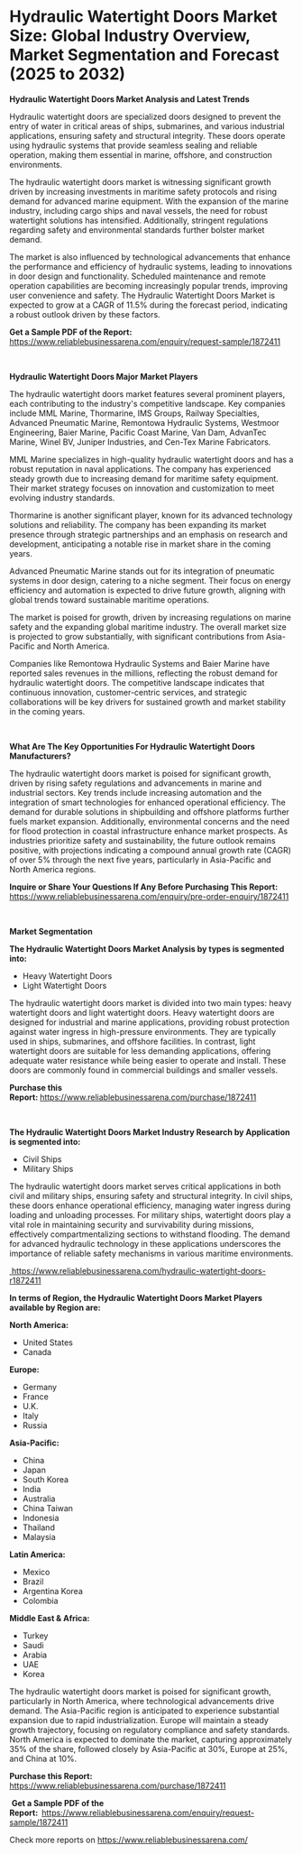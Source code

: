 <p><h1>Hydraulic Watertight Doors Market Size: Global Industry Overview, Market Segmentation and Forecast (2025 to 2032)</h1></p><p><strong>Hydraulic Watertight Doors Market Analysis and Latest Trends</strong></p>
<p><p>Hydraulic watertight doors are specialized doors designed to prevent the entry of water in critical areas of ships, submarines, and various industrial applications, ensuring safety and structural integrity. These doors operate using hydraulic systems that provide seamless sealing and reliable operation, making them essential in marine, offshore, and construction environments.</p><p>The hydraulic watertight doors market is witnessing significant growth driven by increasing investments in maritime safety protocols and rising demand for advanced marine equipment. With the expansion of the marine industry, including cargo ships and naval vessels, the need for robust watertight solutions has intensified. Additionally, stringent regulations regarding safety and environmental standards further bolster market demand.</p><p>The market is also influenced by technological advancements that enhance the performance and efficiency of hydraulic systems, leading to innovations in door design and functionality. Scheduled maintenance and remote operation capabilities are becoming increasingly popular trends, improving user convenience and safety. The Hydraulic Watertight Doors Market is expected to grow at a CAGR of 11.5% during the forecast period, indicating a robust outlook driven by these factors.</p></p>
<p><strong>Get a Sample PDF of the Report:&nbsp;</strong> <a href="https://www.reliablebusinessarena.com/enquiry/request-sample/1872411?utm_campaign=1871&utm_medium=2&utm_source=Github&utm_content=ia&utm_term=08042025&utm_id=hydraulic-watertight-doors">https://www.reliablebusinessarena.com/enquiry/request-sample/1872411</a></p>
<p>&nbsp;</p>
<p><strong>Hydraulic Watertight Doors Major Market Players</strong></p>
<p><p>The hydraulic watertight doors market features several prominent players, each contributing to the industry's competitive landscape. Key companies include MML Marine, Thormarine, IMS Groups, Railway Specialties, Advanced Pneumatic Marine, Remontowa Hydraulic Systems, Westmoor Engineering, Baier Marine, Pacific Coast Marine, Van Dam, AdvanTec Marine, Winel BV, Juniper Industries, and Cen-Tex Marine Fabricators.</p><p>MML Marine specializes in high-quality hydraulic watertight doors and has a robust reputation in naval applications. The company has experienced steady growth due to increasing demand for maritime safety equipment. Their market strategy focuses on innovation and customization to meet evolving industry standards.</p><p>Thormarine is another significant player, known for its advanced technology solutions and reliability. The company has been expanding its market presence through strategic partnerships and an emphasis on research and development, anticipating a notable rise in market share in the coming years.</p><p>Advanced Pneumatic Marine stands out for its integration of pneumatic systems in door design, catering to a niche segment. Their focus on energy efficiency and automation is expected to drive future growth, aligning with global trends toward sustainable maritime operations.</p><p>The market is poised for growth, driven by increasing regulations on marine safety and the expanding global maritime industry. The overall market size is projected to grow substantially, with significant contributions from Asia-Pacific and North America.</p><p>Companies like Remontowa Hydraulic Systems and Baier Marine have reported sales revenues in the millions, reflecting the robust demand for hydraulic watertight doors. The competitive landscape indicates that continuous innovation, customer-centric services, and strategic collaborations will be key drivers for sustained growth and market stability in the coming years.</p></p>
<p>&nbsp;</p>
<p><strong>What Are The Key Opportunities For Hydraulic Watertight Doors Manufacturers?</strong></p>
<p><p>The hydraulic watertight doors market is poised for significant growth, driven by rising safety regulations and advancements in marine and industrial sectors. Key trends include increasing automation and the integration of smart technologies for enhanced operational efficiency. The demand for durable solutions in shipbuilding and offshore platforms further fuels market expansion. Additionally, environmental concerns and the need for flood protection in coastal infrastructure enhance market prospects. As industries prioritize safety and sustainability, the future outlook remains positive, with projections indicating a compound annual growth rate (CAGR) of over 5% through the next five years, particularly in Asia-Pacific and North America regions.</p></p>
<p><strong>Inquire or Share Your Questions If Any Before Purchasing This Report:</strong> <a href="https://www.reliablebusinessarena.com/enquiry/pre-order-enquiry/1872411?utm_campaign=1871&utm_medium=2&utm_source=Github&utm_content=ia&utm_term=08042025&utm_id=hydraulic-watertight-doors">https://www.reliablebusinessarena.com/enquiry/pre-order-enquiry/1872411</a></p>
<p>&nbsp;</p>
<p><strong>Market Segmentation</strong></p>
<p><strong>The Hydraulic Watertight Doors Market Analysis by types is segmented into:</strong></p>
<p><ul><li>Heavy Watertight Doors</li><li>Light Watertight Doors</li></ul></p>
<p><p>The hydraulic watertight doors market is divided into two main types: heavy watertight doors and light watertight doors. Heavy watertight doors are designed for industrial and marine applications, providing robust protection against water ingress in high-pressure environments. They are typically used in ships, submarines, and offshore facilities. In contrast, light watertight doors are suitable for less demanding applications, offering adequate water resistance while being easier to operate and install. These doors are commonly found in commercial buildings and smaller vessels.</p></p>
<p><strong>Purchase this Report:&nbsp;</strong><a href="https://www.reliablebusinessarena.com/purchase/1872411?utm_campaign=1871&utm_medium=2&utm_source=Github&utm_content=ia&utm_term=08042025&utm_id=hydraulic-watertight-doors">https://www.reliablebusinessarena.com/purchase/1872411</a></p>
<p>&nbsp;</p>
<p><strong>The Hydraulic Watertight Doors Market Industry Research by Application is segmented into:</strong></p>
<p><ul><li>Civil Ships</li><li>Military Ships</li></ul></p>
<p><p>The hydraulic watertight doors market serves critical applications in both civil and military ships, ensuring safety and structural integrity. In civil ships, these doors enhance operational efficiency, managing water ingress during loading and unloading processes. For military ships, watertight doors play a vital role in maintaining security and survivability during missions, effectively compartmentalizing sections to withstand flooding. The demand for advanced hydraulic technology in these applications underscores the importance of reliable safety mechanisms in various maritime environments.</p></p>
<p><a href="https://www.reliablebusinessarena.com/hydraulic-watertight-doors-r1872411?utm_campaign=1871&utm_medium=2&utm_source=Github&utm_content=ia&utm_term=08042025&utm_id=hydraulic-watertight-doors">&nbsp;https://www.reliablebusinessarena.com/hydraulic-watertight-doors-r1872411</a></p>
<p><strong>In terms of Region, the Hydraulic Watertight Doors Market Players available by Region are:</strong></p>
<p>
    <p> <strong> North America: </strong>
        <ul>
            <li>United States</li>
            <li>Canada</li>
        </ul>
        </p> 
    <p> <strong> Europe: </strong>
        <ul>
            <li>Germany</li>
            <li>France</li>
            <li>U.K.</li>
            <li>Italy</li>
            <li>Russia</li>
        </ul>
        </p> 
    <p> <strong> Asia-Pacific: </strong>
        <ul>
            <li>China</li>
            <li>Japan</li>
            <li>South Korea</li>
            <li>India</li>
            <li>Australia</li>
            <li>China Taiwan</li>
            <li>Indonesia</li>
            <li>Thailand</li>
            <li>Malaysia</li>
        </ul>
        </p> 
    <p> <strong> Latin America: </strong>
        <ul>
            <li>Mexico</li>
            <li>Brazil</li>
            <li>Argentina Korea</li>
            <li>Colombia</li>
        </ul>
        </p> 
    <p> <strong> Middle East & Africa: </strong>
        <ul>
            <li>Turkey</li>
            <li>Saudi</li>
            <li>Arabia</li>
            <li>UAE</li>
            <li>Korea</li>
        </ul>
    </p>
    </p>
<p><p>The hydraulic watertight doors market is poised for significant growth, particularly in North America, where technological advancements drive demand. The Asia-Pacific region is anticipated to experience substantial expansion due to rapid industrialization. Europe will maintain a steady growth trajectory, focusing on regulatory compliance and safety standards. North America is expected to dominate the market, capturing approximately 35% of the share, followed closely by Asia-Pacific at 30%, Europe at 25%, and China at 10%.</p></p>
<p><strong>Purchase this Report: </strong><a href="https://www.reliablebusinessarena.com/purchase/1872411?utm_campaign=1871&utm_medium=2&utm_source=Github&utm_content=ia&utm_term=08042025&utm_id=hydraulic-watertight-doors">https://www.reliablebusinessarena.com/purchase/1872411</a></p>
<p>&nbsp;<strong>Get a Sample PDF of the Report:&nbsp;&nbsp;</strong><a href="https://www.reliablebusinessarena.com/enquiry/request-sample/1872411?utm_campaign=1871&utm_medium=2&utm_source=Github&utm_content=ia&utm_term=08042025&utm_id=hydraulic-watertight-doors">https://www.reliablebusinessarena.com/enquiry/request-sample/1872411</a></p>
<p><strong></strong></p>
<p>Check more reports on <a href="https://www.reliablebusinessarena.com/?utm_campaign=1871&utm_medium=2&utm_source=Github&utm_content=ia&utm_term=08042025&utm_id=hydraulic-watertight-doors">https://www.reliablebusinessarena.com/</a></p>